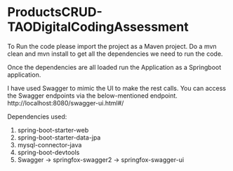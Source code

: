 # ProductsCRUD-TAODigitalCodingAssessment

To Run the code please import the project as a Maven project.
Do a mvn clean and mvn install to get all the dependencies we need to run the code.

Once the dependencies are all loaded run the Application as a Springboot application.

I have used Swagger to mimic the UI to make the rest calls.
You can access the Swagger endpoints via the below-mentioned endpoint.
http://localhost:8080/swagger-ui.html#/


Dependencies used:
1. spring-boot-starter-web
2. spring-boot-starter-data-jpa
3. mysql-connector-java
4. spring-boot-devtools
5. Swagger
   -> springfox-swagger2
   -> springfox-swagger-ui
